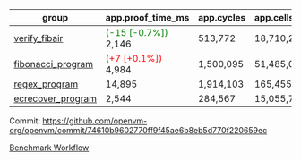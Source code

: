 | group | app.proof_time_ms | app.cycles | app.cells_used | leaf.proof_time_ms | leaf.cycles | leaf.cells_used |
| -- | -- | -- | -- | -- | -- | -- |
| [verify_fibair](https://github.com/openvm-org/openvm/blob/benchmark-results/benchmarks-pr/1318/verify_fibair-74610b9602770ff9f45ae6b8eb5d770f220659ec.md) |<span style='color: green'>(-15 [-0.7%])</span> 2,146 |  513,772 |  18,710,269 |- | - | - |
| [fibonacci_program](https://github.com/openvm-org/openvm/blob/benchmark-results/benchmarks-pr/1318/fibonacci-74610b9602770ff9f45ae6b8eb5d770f220659ec.md) |<span style='color: red'>(+7 [+0.1%])</span> 4,984 |  1,500,095 |  51,485,080 |- | - | - |
| [regex_program](https://github.com/openvm-org/openvm/blob/benchmark-results/benchmarks-pr/1318/regex-74610b9602770ff9f45ae6b8eb5d770f220659ec.md) | 14,895 |  1,914,103 |  165,455,373 | 28,850 |  5,883,427 |  258,895,947 |
| [ecrecover_program](https://github.com/openvm-org/openvm/blob/benchmark-results/benchmarks-pr/1318/ecrecover-74610b9602770ff9f45ae6b8eb5d770f220659ec.md) | 2,544 |  284,567 |  15,055,723 | 17,836 |  4,157,560 |  186,729,619 |


Commit: https://github.com/openvm-org/openvm/commit/74610b9602770ff9f45ae6b8eb5d770f220659ec

[Benchmark Workflow](https://github.com/openvm-org/openvm/actions/runs/13076181169)
